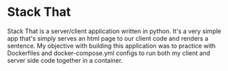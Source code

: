 # Stack That

Stack That is a server/client application written in python. It's a very simple app that's simply serves an html page to our client code and renders a sentence. My objective with building this application was to practice with Dockerfiles and docker-compose.yml configs to run both my client and server side code together in a container.
